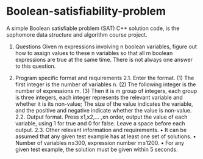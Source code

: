 # Boolean-satisfiability-problem
A simple Boolean satisfiable problem (SAT) C++ solution code, is the sophomore data structure and algorithm course project.

1. Questions
Given m expressions involving n boolean variables, figure out how to assign values to these n variables so that all m boolean expressions are true at the same time. There is not always one answer to this question.

2. Program specific format and requirements
2.1. Enter the format.
(1) The first integer is the number of variables n.
(2) The following integer is the number of expressions m.
(3) Then it is m group of integers, each group is three integers, each integer represents the relevant variable and whether it is its non-value; The size of the value indicates the variable, and the positive and negative indicate whether the value is non-value.
2.2. Output format. Press x1,x2,... ,xn order, output the value of each variable, using 1 for true and 0 for false. Leave a space before each output.
2.3. Other relevant information and requirements.
• It can be assumed that any given test example has at least one set of solutions.
• Number of variables n≤300, expression number m≤1200.
• For any given test example, the solution must be given within 5 seconds.
